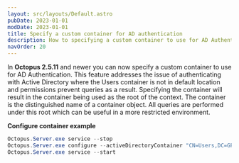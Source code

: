 ```yaml
---
layout: src/layouts/Default.astro
pubDate: 2023-01-01
modDate: 2023-01-01
title: Specify a custom container for AD authentication
description: How to specifying a custom container to use for AD Authentication.
navOrder: 20
---
```


In **Octopus 2.5.11** and newer you can now specify a custom container to use for AD Authentication. This feature addresses the issue of authenticating with Active Directory where the Users container is not in default location and permissions prevent queries as a result. Specifying the container will result in the container being used as the root of the context. The container is the distinguished name of a container object. All queries are performed under this root which can be useful in a more restricted environment.

**Configure container example**

```powershell
Octopus.Server.exe service --stop
Octopus.Server.exe configure --activeDirectoryContainer "CN=Users,DC=GPN,DC=COM"
Octopus.Server.exe service --start
```
